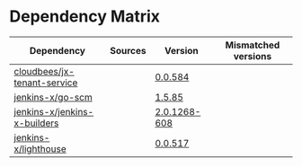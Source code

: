 # Dependency Matrix

Dependency | Sources | Version | Mismatched versions
---------- | ------- | ------- | -------------------
[cloudbees/jx-tenant-service](https://github.com/cloudbees/jx-tenant-service) |  | [0.0.584](https://github.com/cloudbees/jx-tenant-service/releases/tag/v0.0.584) | 
[jenkins-x/go-scm](https://github.com/jenkins-x/go-scm) |  | [1.5.85]() | 
[jenkins-x/jenkins-x-builders](https://github.com/jenkins-x/jenkins-x-builders) |  | [2.0.1268-608]() | 
[jenkins-x/lighthouse](https://github.com/jenkins-x/lighthouse) |  | [0.0.517]() | 
